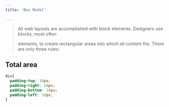 ```yaml
---
title: 'Box Model'

...
```


> All web layouts are accomplished with block elements. Designers use blocks, most often <div> elements, to create rectangular areas into which all content fits. There are only three rules:


## Total area


```css
div{
  padding-top: 10px;
  padding-right: 10px;
  padding-bottom: 10px;
  padding-left: 10px;
}
```
